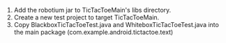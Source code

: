 1. Add the robotium jar to TicTacToeMain's libs directory.
2. Create a new test project to target TicTacToeMain.
3. Copy BlackboxTicTacToeTest.java and WhiteboxTicTacToeTest.java into the main package (com.example.android.tictactoe.text)
